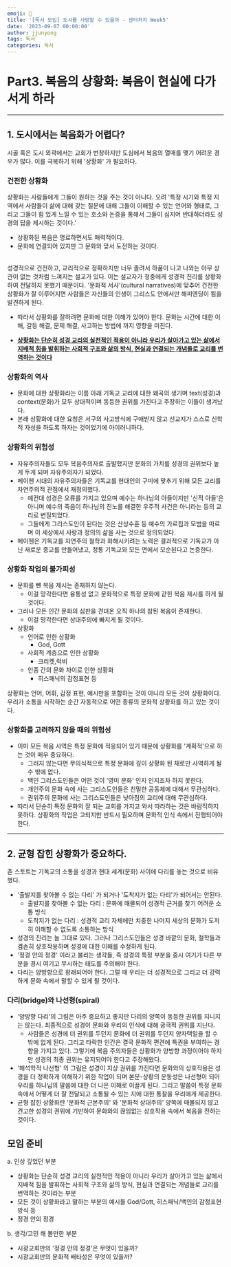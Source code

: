 ```yaml
---
emoji: 🧢
title: '[독서 모임] 도시를 사랑할 수 있을까 - 센터처치 Week5'
date: '2023-09-07 00:00:00'
author: jjunyong
tags: 독서
categories: 독서
---
```


# Part3. 복음의 상황화: 복음이 현실에 다가서게 하라
---

## 1. 도시에서는 복음화가 어렵다? 
시골 혹은 도시 외곽에서는 교회가 번창하지만 도심에서 복음의 열매를 맺기 어려운 경우가 많다. 이를 극복하기 위해 '상황화' 가 필요하다.

### 건전한 상황화
상황화는 사람들에게 그들이 원하는 것을 주는 것이 아니다.
오려 '특정 시기와 특정 지역에서 사람들이 삶에 대해 갖는 질문에 대해 그들이 이해할 수 있는 언어와 형태로, 그리고 그들이 힘 있게 느낄 수 있는 호소와 논증을 통해서 그들이 심지어 반대하더라도 성경의 답을 제시하는 것이다.'
- 상황화된 복음은 명료하면서도 매력적이다.
- 문화에 연결되어 있지만 그 문화와 맞서 도전하는 것이다. 

<br>
성경적으로 건전하고, 교리적으로 정확하지만 너무 졸려서 하품이 나고 나와는 아무 상관이 없는 것처럼 느껴지는 설교가 있다. 이는 설교자가 청중에게 성경적 진리를 상황화하여 전달하지 못했기 때문이다. '문화적 서사'(cultural narratives)에 맞추어 건전한 상황화가 잘 이루어지면 사람들은 자신들의 인생이 그리스도 안에서만 해피엔딩이 됨을 발견하게 된다. 

- 따라서 상황화를 잘하려면 문화에 대한 이해가 있어야 한다. 문화는 시간에 대한 이해, 갈등 해결, 문제 해결, 사고하는 방법에 까지 영향을 미친다. 

- **<u>상황화는 단순히 성경 교리의 실천적인 적용이 아니라 우리가 살아가고 있는 삶에서 지배적 힘을 발휘하는 사회적 구조와 삶의 방식, 현실과 연결되는 개념들로 교리를 번역하는 것이다</u>**

### 상황화의 역사
- 문화에 대한 상황화라는 이름 아래 기독교 교리에 대한 왜곡의 생기며 text(성경)과 context(문화)가 모두 상대적이며 동등한 권위를 가진다고 주장하는 이들이 생겨났다. 
- 본래 상황화에 대한 요청은 서구의 사고방식에 구애받지 않고 선교지가 스스로 신학적 자성을 하도록 하자는 것이었기에 아이러니하다. 

### 상황화의 위험성
- 자유주의자들도 모두 복음주의자로 출발했지만 문화의 가치를 성경의 권위보다 높게 두게 되며 자유주의자가 되었다. 
- 메이첸 시대의 자유주의자들은 기독교를 현대인의 구미에 맞추기 위해 모든 교리를 자연주의적 관점에서 재정의했다. 
  - 예컨대 성경은 오류를 가지고 있으며 예수는 하나님의 아들이지만 '신적 아들'은 아니며 예수의 죽음이 하나님의 진노를 해결한 우주적 사건은 아니라는 등의 교리로 변질되었다. 
  - 그들에게 그리스도인이 된다는 것은 산상수훈 등 예수의 가르침과 모범을 따르며 이 세상에서 사랑과 정의의 삶을 사는 것으로 정의되었다. 
- 메이첸은 기독교를 자연주의 철학과 화해시키려는 노력은 결과적으로 기독교가 아닌 새로운 종교를 만들어냈고, 정통 기독교와 모든 면에서 모순된다고 논증한다. 

### 상황화 작업의 불가피성
- 문화를 뺸 복음 제시는 존재하지 않는다.
  - 이걸 망각한다면 융통성 없고 문화적으로 특정 문화에 갇힌 복음 제시를 하게 될 것이다. 
- 그러나 모든 인간 문화의 심판을 견뎌온 오직 하나의 참된 복음이 존재한다. 
  - 이걸 망각한다면 상대주의에 빠지게 될 것이다. 
- 상황화
  - 언어로 인한 상황화
    - God, Gott
  - 사회적 계층으로 인한 상황화
    - 크리켓,럭비 
  - 인종 간의 문화 차이로 인한 상황화
    - 히스패닉의 감정표현 등 

상황화는 언어, 어휘, 감정 표현, 예시만을 포함하는 것이 아니라 모든 것이 상황화이다. 우리가 소통을 시작하는 순간 자동적으로 어떤 종류의 문화적 상황화를 하고 있는 것이다. 

### 상황화를 고려하지 않을 때의 위험성 
- 이미 모든 복음 사역은 특정 문화에 적응되어 있기 때문에 상황화를 '계획적'으로 하는 것이 매우 중요하다. 
  - 그러지 않는다면 무의식적으로 특정 문화에 깊이 상황화 된 채로만 사역하게 될 수 밖에 없다. 
  - 백인 그리스도인들은 어떤 것이 '영미 문화' 인지 인지조차 하지 못한다.
  - 개인주의 문화 속에 사는 그리스도인들은 친밀한 공동체에 대해서 무관심하다. 
  - 권위주의 문화에 사는 그리스도인들은 낮아짐의 교리에 대해 무관심하다. 
- 따라서 단순히 특정 문화의 잘 되는 교회를 가지고 와서 따라하는 것은 바람직하지 못하다. 상황화의 작업은 고되지만 반드시 필요하며 문화적 인식 속에서 진행되어야 한다. 

---

## 2. 균형 잡힌 상황화가 중요하다. 
존 스토트는 기독교의 소통을 성경과 현대 세계(문화) 사이에 다리를 놓는 것으로 비유했다. 
- '출발지를 찾아볼 수 없는 다리' 가 되거나 '도착지가 없는 다리'가 되어서는 안된다. 
  - 출발지를 찾아볼 수 없는 다리 : 문화에 매몰되어 성경적 근거를 찾기 어려운 소통 방식
  - 도착지가 없는 다리 : 성경적 교리 자체에만 치중한 나머지 세상의 문화가 도저히 이해할 수 없도록 소통하는 방식
- 성경의 진리는 늘 그대로 있다. 그러나 그리스도인들은 성경 바깥의 문화, 철학들과 겸손히 상호작용하며 성경에 대한 이해를 수정하게 된다.
- '정경 안의 정경' 이라고 불리는 생각들, 즉 성경의 특정 부분을 중시 여기가 다른 부분을 경시 여기고 무시하는 태도를 주의해야 한다. 
- 다리는 양방향으로 왕래되어야 한다. 그럴 때 우리는 더 성경적으로 그리고 더 강력하게 문화 속에서 말할 수 있게 될 것이다. 

### 다리(bridge)와 나선형(spiral)
- '양방향 다리'의 그림은 아주 중요하고 좋지만 다리의 양쪽이 동등한 권위를 지니지는 않는다. 최종적으로 성경이 문화와 우리의 인식에 대해 궁극적 권위를 지닌다. 
  - 사람들은 성경에 더 권위를 두던지 문화에 더 권위를 두던지 양자택일을 할 수 밖에 없게 된다. 그리고 타락한 인간은 결국 문화적 편견에 특권을 부여하는 경향을 가지고 있다. 그렇기에 복음 주의자들은 상황화가 양방향 과정이어야 하지만 성경의 최종 권위는 유지되어야 한다고 주장해왔다. 
- '해석학적 나선형' 의 그림은 성경이 지상 권위를 가진다면 문화와의 상호작용은 성경을 더 정확하게 이해하기 위한 작업이 되며 본문-상황의 운동성은 나선형이 되어 우리를 하나님의 말씀에 대한 더 나은 이해로 이끌게 된다. 그리고 말씀이 특정 문화 속에서 어떻게 더 잘 전달되고 소통될 수 있는 지에 대한 통찰을 우리에게 제공한다. 
- 균형 잡힌 상황화란 '문화적 근본주의' 와 '문화적 상대주의' 양쪽에 매몰되지 않고 견고한 성경의 권위에 기반하여 문화와의 끊임없는 상호작용 속에서 복음을 전하는 것이다. 

## 모임 준비

a. 인상 깊었던 부분
- 상황화는 단순히 성경 교리의 실천적인 적용이 아니라 우리가 살아가고 있는 삶에서 지배적 힘을 발휘하는 사회적 구조와 삶의 방식, 현실과 연결되는 개념들로 교리를 번역하는 것이라는 부분
- 모든 것이 상황화라고 말하는 부분의 예시들 God/Gott, 히스패닉/백인의 감정표현 방식 등
- 정경 안의 정경 

b. 생각/고민 해 볼만한 부분
- 시광교회만의 '정경 안의 정경'은 무엇이 있을까? 
- 시광교회만의 문화적 배타성은 무엇이 있을까?